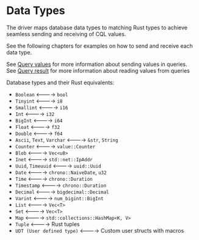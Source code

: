 # Data Types

The driver maps database data types to matching Rust types
to achieve seamless sending and receiving of CQL values.

See the following chapters for examples on how to send and receive each data type.

See [Query values](../queries/values.rs) for more information about sending values in queries.  
See [Query result](../queries/result.rs) for more information about reading values from queries

Database types and their Rust equivalents:
* `Boolean` <----> `bool`
* `Tinyint`  <---->  `i8`
* `Smallint` <----> `i16`
* `Int` <----> `i32`
* `BigInt` <----> `i64`
* `Float` <----> `f32`
* `Double` <----> `f64`
* `Ascii`, `Text`, `Varchar` <----> `&str`, `String`
* `Counter` <----> `value::Counter`
* `Blob` <----> `Vec<u8>`
* `Inet` <----> `std::net::IpAddr`
* `Uuid`, `Timeuuid` <----> `uuid::Uuid`
* `Date` <----> `chrono::NaiveDate`, `u32`
* `Time` <----> `chrono::Duration`
* `Timestamp` <----> `chrono::Duration`
* `Decimal` <----> `bigdecimal::Decimal`
* `Varint` <----> `num_bigint::BigInt`
* `List` <----> `Vec<T>`
* `Set` <----> `Vec<T>`
* `Map` <----> `std::collections::HashMap<K, V>`
* `Tuple` <----> Rust tuples
* `UDT (User defined type)` <----> Custom user structs with macros